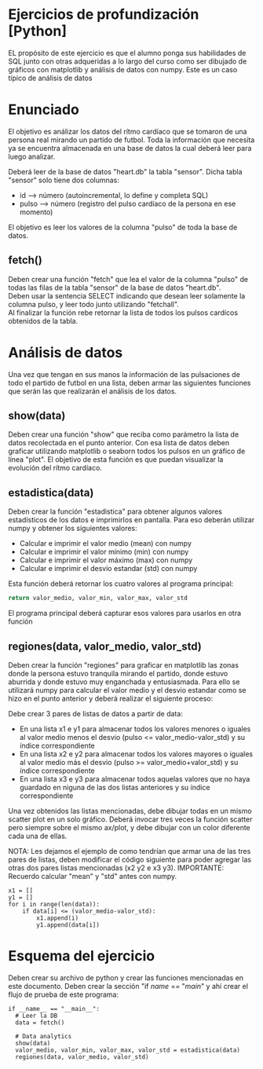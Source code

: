# Ejercicios de profundización [Python]
EL propósito de este ejercicio es que el alumno ponga sus habilidades de SQL junto con otras adqueridas a lo largo del curso como ser dibujado de gráficos con matplotlib y análisis de datos con numpy. Este es un caso típico de análisis de datos

# Enunciado
El objetivo es análizar los datos del rítmo cardíaco que se tomaron de una persona real mirando un partido de futbol. Toda la información que necesita ya se encuentra almacenada en una base de datos la cual deberá leer para luego analizar.

Deberá leer de la base de datos "heart.db" la tabla "sensor". Dicha tabla "sensor" solo tiene dos columnas:
- id --> número (autoincremental, lo define y completa SQL)
- pulso --> número (registro del pulso cardíaco de la persona en ese momento)

El objetivo es leer los valores de la columna "pulso" de toda la base de datos.

## fetch()
Deben crear una función "fetch" que lea el valor de la columna "pulso" de todas las filas de la tabla "sensor" de la base de datos "heart.db".\
Deben usar la sentencia SELECT indicando que desean leer solamente la columna pulso, y leer todo junto utilizando "fetchall".\
Al finalizar la función rebe retornar la lista de todos los pulsos cardícos obtenidos de la tabla.

# Análisis de datos
Una vez que tengan en sus manos la información de las pulsaciones de todo el partido de futbol en una lista, deben armar las siguientes funciones que serán las que realizarán el análisis de los datos.

## show(data)
Deben crear una función "show" que reciba como parámetro la lista de datos recolectada en el punto anterior. Con esa lista de datos deben graficar utilizando matplotlib o seaborn todos los pulsos en un gráfico de línea "plot". El objetivo de esta función es que puedan visualizar la evolución del rítmo cardíaco.

## estadistica(data)
Deben crear la función "estadistica" para obtener algunos valores estadísticos de los datos e imprimirlos en pantalla. Para eso deberán utilizar numpy y obtener los siguientes valores:
- Calcular e imprimir el valor medio (mean) con numpy
- Calcular e imprimir el valor mínimo (min) con numpy
- Calcular e imprimir el valor máximo (max) con numpy
- Calcular e imprimir el desvio estandar (std) con numpy

Esta función deberá retornar los cuatro valores al programa principal:
```python
return valor_medio, valor_min, valor_max, valor_std
```

El programa principal deberá capturar esos valores para usarlos en otra función


## regiones(data, valor_medio, valor_std)
Deben crear la función "regiones" para graficar en matplotlib las zonas donde la persona estuvo tranquila mirando el partido, donde estuvo aburrida y donde estuvo muy enganchada y entusiasmada. Para ello se utilizará numpy para calcular el valor medio y el desvio estandar como se hizo en el punto anterior y deberá realizar el siguiente proceso:

Debe crear 3 pares de listas de datos a partir de data:
- En una lista x1 e y1 para almacenar todos los valores menores o iguales al valor medio menos el desvio (pulso <= valor_medio-valor_std) y su índice correspondiente
- En una lista x2 e y2 para almacenar todos los valores mayores o iguales al valor medio más el desvio (pulso >= valor_medio+valor_std) y su índice correspondiente
- En una lista x3 e y3 para almacenar todos aquelas valores que no haya guardado en niguna de las dos listas anteriores y su índice correspondiente

Una vez obtenidos las listas mencionadas, debe dibujar todas en un mismo scatter plot en un solo gráfico. Deberá invocar tres veces la función scatter pero siempre sobre el mismo ax/plot, y debe dibujar con un color diferente cada una de ellas.

NOTA: Les dejamos el ejemplo de como tendrían que armar una de las tres pares de listas, deben modificar el código siguiente para poder agregar las otras dos pares listas mencionadas (x2 y2 e x3 y3).
IMPORTANTE: Recuerdo calcular "mean" y "std" antes con numpy.

```
x1 = []
y1 = []
for i in range(len(data)):
    if data[i] <= (valor_medio-valor_std):
        x1.append(i)
        y1.append(data[i])
```

# Esquema del ejercicio
Deben crear su archivo de python y crear las funciones mencionadas en este documento. Deben crear la sección "if _name_ == "_main_" y ahí crear el flujo de prueba de este programa:
```
if __name__ == "__main__":
  # Leer la DB
  data = fetch()

  # Data analytics
  show(data)
  valor_medio, valor_min, valor_max, valor_std = estadistica(data)
  regiones(data, valor_medio, valor_std)
```
